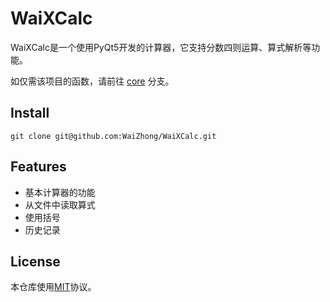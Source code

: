 # WaiXCalc

WaiXCalc是一个使用PyQt5开发的计算器，它支持分数四则运算、算式解析等功能。

如仅需该项目的函数，请前往 [core](https://github.com/WaiZhong/WaiXCalc/tree/core) 分支。

## Install

    git clone git@github.com:WaiZhong/WaiXCalc.git

## Features

- 基本计算器的功能
- 从文件中读取算式
- 使用括号
- 历史记录

## License

本仓库使用[MIT](LICENSE)协议。